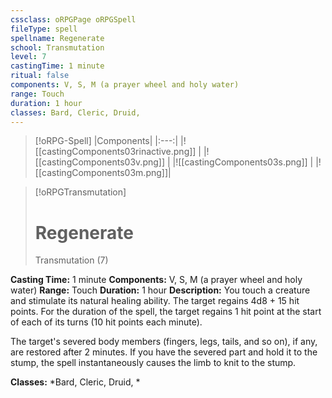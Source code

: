 ```yaml
---
cssclass: oRPGPage oRPGSpell
fileType: spell
spellname: Regenerate
school: Transmutation
level: 7
castingTime: 1 minute
ritual: false
components: V, S, M (a prayer wheel and holy water)
range: Touch
duration: 1 hour
classes: Bard, Cleric, Druid,
---
```

> [!oRPG-Spell]
> |Components|
> |:---:|
> |![[castingComponents03rinactive.png]] |
> |![[castingComponents03v.png]] |
> |![[castingComponents03s.png]] |
> |![[castingComponents03m.png]]|

> [!oRPGTransmutation]
>#  Regenerate
> Transmutation  (7)

**Casting Time:** 1 minute
**Components:** V, S, M (a prayer wheel and holy water)
**Range:** Touch
**Duration:**  1 hour
**Description:**
You touch a creature and stimulate its natural healing ability. The target regains 4d8 + 15 hit points. For the duration of the spell, the target regains 1 hit point at the start of each of its turns (10 hit points each minute).



 The target's severed body members (fingers, legs, tails, and so on), if any, are restored after 2 minutes. If you have the severed part and hold it to the stump, the spell instantaneously causes the limb to knit to the stump.



**Classes:**  *Bard, Cleric, Druid, *


